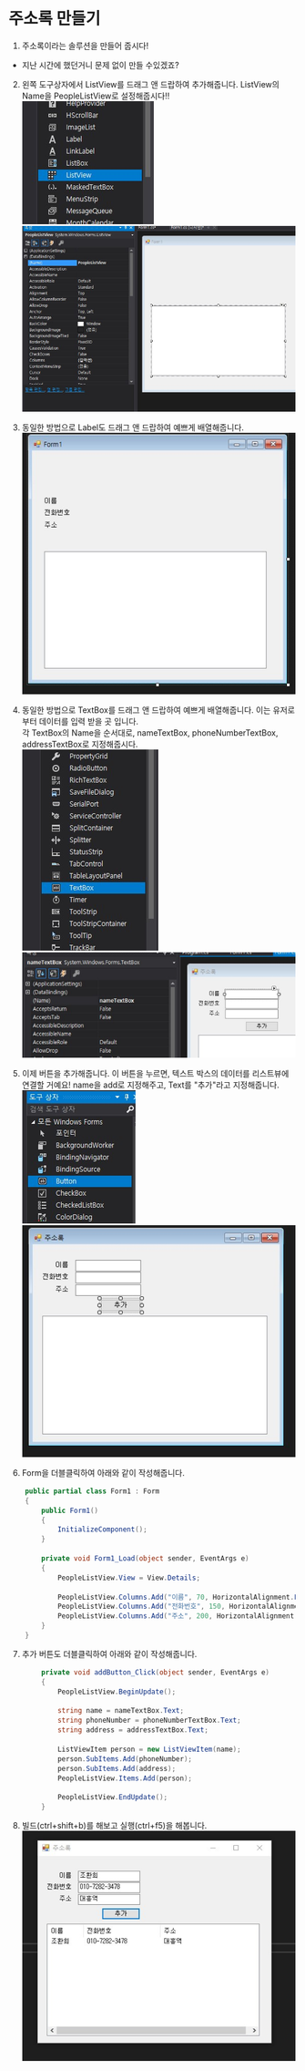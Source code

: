 # 주소록 만들기

1. 주소록이라는 솔루션을 만들어 줍시다!  
- 지난 시간에 했던거니 문제 없이 만들 수있겠죠?

2. 왼쪽 도구상자에서 ListView를 드래그 앤 드랍하여 추가해줍니다. ListView의 Name을 PeopleListView로 설정해줍시다!!  
![](./img/1.jpg)
![](./img/2.jpg)

3. 동일한 방법으로 Label도 드래그 앤 드랍하여 예쁘게 배열해줍니다.  
![](./img/3.jpg)

4. 동일한 방법으로 TextBox를 드래그 앤 드랍하여 예쁘게 배열해줍니다. 이는 유저로부터 데이터를 입력 받을 곳 입니다.  
각 TextBox의 Name을 순서대로, nameTextBox, phoneNumberTextBox, addressTextBox로 지정해줍시다.  
![](./img/4.jpg)
![](./img/4-1.jpg)

5. 이제 버튼을 추가해줍니다. 이 버튼을 누르면, 텍스트 박스의 데이터를 리스트뷰에 연결할 거예요! name을 add로 지정해주고, Text를 "추가"라고 지정해줍니다.  
![](./img/6.jpg)
![](./img/7.jpg)


6. Form을 더블클릭하여 아래와 같이 작성해줍니다.
```C#
    public partial class Form1 : Form
    {
        public Form1()
        {
            InitializeComponent();
        }

        private void Form1_Load(object sender, EventArgs e)
        {
            PeopleListView.View = View.Details;

            PeopleListView.Columns.Add("이름", 70, HorizontalAlignment.Left);
            PeopleListView.Columns.Add("전화번호", 150, HorizontalAlignment.Left);
            PeopleListView.Columns.Add("주소", 200, HorizontalAlignment.Left);
        }
    }
```

7. 추가 버튼도 더블클릭하여 아래와 같이 작성해줍니다.
```C#
        private void addButton_Click(object sender, EventArgs e)
        {
            PeopleListView.BeginUpdate();

            string name = nameTextBox.Text;
            string phoneNumber = phoneNumberTextBox.Text;
            string address = addressTextBox.Text;

            ListViewItem person = new ListViewItem(name);
            person.SubItems.Add(phoneNumber);
            person.SubItems.Add(address);
            PeopleListView.Items.Add(person);

            PeopleListView.EndUpdate();
        }
```

8. 빌드(ctrl+shift+b)를 해보고 실행(ctrl+f5)을 해봅니다.  
![](./img/10.jpg)
